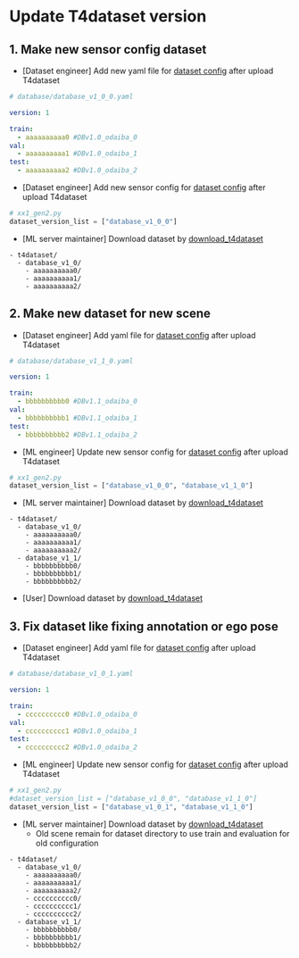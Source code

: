 
# Update T4dataset version
## 1. Make new sensor config dataset

- [Dataset engineer] Add new yaml file for [dataset config](https://github.com/tier4/autoware-ml/tree/main/autoware_ml/configs/detection3d/dataset/t4dataset) after upload T4dataset

```yaml
# database/database_v1_0_0.yaml

version: 1

train:
  - aaaaaaaaaa0 #DBv1.0_odaiba_0
val:
  - aaaaaaaaaa1 #DBv1.0_odaiba_1
test:
  - aaaaaaaaaa2 #DBv1.0_odaiba_2
```

- [Dataset engineer] Add new sensor config for [dataset config](https://github.com/tier4/autoware-ml/tree/main/autoware_ml/configs/detection3d/dataset/t4dataset) after upload T4dataset

```py
# xx1_gen2.py
dataset_version_list = ["database_v1_0_0"]
```

- [ML server maintainer] Download dataset by [download_t4dataset](https://github.com/tier4/autoware-ml/tree/main/tools/download_t4dataset)

```
- t4dataset/
  - database_v1_0/
    - aaaaaaaaaa0/
    - aaaaaaaaaa1/
    - aaaaaaaaaa2/
```

## 2. Make new dataset for new scene

- [Dataset engineer] Add yaml file for [dataset config](https://github.com/tier4/autoware-ml/tree/main/autoware_ml/configs/detection3d/dataset/t4dataset) after upload T4dataset

```yaml
# database/database_v1_1_0.yaml

version: 1

train:
  - bbbbbbbbbb0 #DBv1.1_odaiba_0
val:
  - bbbbbbbbbb1 #DBv1.1_odaiba_1
test:
  - bbbbbbbbbb2 #DBv1.1_odaiba_2
```

- [ML engineer] Update new sensor config for [dataset config](https://github.com/tier4/autoware-ml/tree/main/autoware_ml/configs/detection3d/dataset/t4dataset) after upload T4dataset

```py
# xx1_gen2.py
dataset_version_list = ["database_v1_0_0", "database_v1_1_0"]
```

- [ML server maintainer] Download dataset by [download_t4dataset](https://github.com/tier4/autoware-ml/tree/main/tools/download_t4dataset)

```
- t4dataset/
  - database_v1_0/
    - aaaaaaaaaa0/
    - aaaaaaaaaa1/
    - aaaaaaaaaa2/
  - database_v1_1/
    - bbbbbbbbbb0/
    - bbbbbbbbbb1/
    - bbbbbbbbbb2/
```

- [User] Download dataset by [download_t4dataset](https://github.com/tier4/autoware-ml/tree/main/tools/download_t4dataset)

## 3. Fix dataset like fixing annotation or ego pose

- [Dataset engineer] Add yaml file for [dataset config](https://github.com/tier4/autoware-ml/tree/main/autoware_ml/configs/detection3d/dataset/t4dataset) after upload T4dataset

```yaml
# database/database_v1_0_1.yaml

version: 1

train:
  - cccccccccc0 #DBv1.0_odaiba_0
val:
  - cccccccccc1 #DBv1.0_odaiba_1
test:
  - cccccccccc2 #DBv1.0_odaiba_2
```

- [ML engineer] Update new sensor config for [dataset config](https://github.com/tier4/autoware-ml/tree/main/autoware_ml/configs/detection3d/dataset/t4dataset) after upload T4dataset

```py
# xx1_gen2.py
#dataset_version_list = ["database_v1_0_0", "database_v1_1_0"]
dataset_version_list = ["database_v1_0_1", "database_v1_1_0"]
```

- [ML server maintainer] Download dataset by [download_t4dataset](https://github.com/tier4/autoware-ml/tree/main/tools/download_t4dataset)
  - Old scene remain for dataset directory to use train and evaluation for old configuration

```
- t4dataset/
  - database_v1_0/
    - aaaaaaaaaa0/
    - aaaaaaaaaa1/
    - aaaaaaaaaa2/
    - cccccccccc0/
    - cccccccccc1/
    - cccccccccc2/
  - database_v1_1/
    - bbbbbbbbbb0/
    - bbbbbbbbbb1/
    - bbbbbbbbbb2/
```
